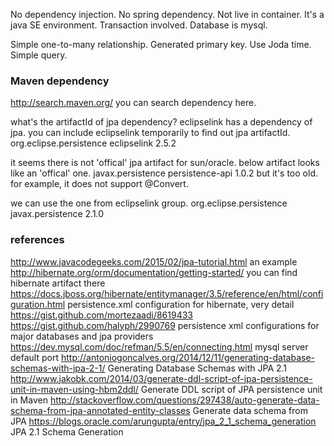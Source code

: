 No dependency injection.
No spring dependency.
Not live in container. It's a java SE environment. 
Transaction involved.
Database is mysql.

Simple one-to-many relationship.
Generated primary key.
Use Joda time.
Simple query.


### Maven dependency
http://search.maven.org/
you can search dependency here.

what's the artifactId of jpa dependency?
eclipselink has a dependency of jpa. you can include eclipselink temporarily to find out jpa artifactId.
    <dependency>
      <groupId>org.eclipse.persistence</groupId>
      <artifactId>eclipselink</artifactId>
      <version>2.5.2</version>
    </dependency> 

it seems there is not 'offical' jpa artifact for sun/oracle.
below artifact looks like an 'offical' one.
    <dependency>
      <groupId>javax.persistence</groupId>
      <artifactId>persistence-api</artifactId>
      <version>1.0.2</version>
    </dependency>
but it's too old. for example, it does not support @Convert.

we can use the one from eclipselink group.
    <dependency>
      <groupId>org.eclipse.persistence</groupId>
      <artifactId>javax.persistence</artifactId>
      <version>2.1.0</version>
    </dependency>
  
### references
http://www.javacodegeeks.com/2015/02/jpa-tutorial.html
	an example
http://hibernate.org/orm/documentation/getting-started/
	you can find hibernate artifact there
https://docs.jboss.org/hibernate/entitymanager/3.5/reference/en/html/configuration.html
	persistence.xml configuration for hibernate, very detail
https://gist.github.com/mortezaadi/8619433
https://gist.github.com/halyph/2990769
	persistence xml configurations for major databases and jpa providers
https://dev.mysql.com/doc/refman/5.5/en/connecting.html
	mysql server default port
http://antoniogoncalves.org/2014/12/11/generating-database-schemas-with-jpa-2-1/
	Generating Database Schemas with JPA 2.1
http://www.jakobk.com/2014/03/generate-ddl-script-of-jpa-persistence-unit-in-maven-using-hbm2ddl/
	Generate DDL script of JPA persistence unit in Maven
http://stackoverflow.com/questions/297438/auto-generate-data-schema-from-jpa-annotated-entity-classes
	Generate data schema from JPA
https://blogs.oracle.com/arungupta/entry/jpa_2_1_schema_generation
	JPA 2.1 Schema Generation
	
	
	

